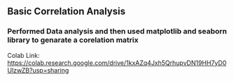## Basic Correlation Analysis
### Performed Data analysis and then used matplotlib and seaborn library to genarate a corelation matrix
Colab Link:
https://colab.research.google.com/drive/1kxAZq4Jxh5QrhupvDN19HH7yD0UlzwZB?usp=sharing